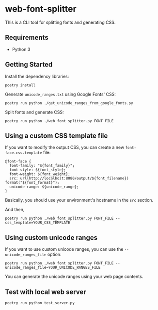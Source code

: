 # web-font-splitter

This is a CLI tool for splitting fonts and generating CSS.

## Requirements

- Python 3

## Getting Started

Install the dependency libraries:

```console
poetry install
```

Generate `unicode_ranges.txt` using Google Fonts' CSS:

```console
poetry run python ./get_unicode_ranges_from_google_fonts.py
```

Split fonts and generate CSS:

```console
poetry run python ./web_font_splitter.py FONT_FILE
```

## Using a custom CSS template file

If you want to modify the output CSS, you can create a new `font-face.css.template` file:

```
@font-face {
  font-family: "${font_family}";
  font-style: ${font_style};
  font-weight: ${font_weight};
  src: url(http://localhost:8080/output/${font_filename}) format("${font_format}");
  unicode-range: ${unicode_range};
}
```

Basically, you should use your environment's hostname in the `src` section.

And then,

```console
poetry run python ./web_font_splitter.py FONT_FILE --css_template=YOUR_CSS_TEMPLATE
```

## Using custom unicode ranges

If you want to use custom unicode ranges, you can use the `--unicode_ranges_file` option:

```console
poetry run python ./web_font_splitter.py FONT_FILE --unicode_ranges_file=YOUR_UNICODE_RANGES_FILE
```

You can generate the unicode ranges using your web page contents.

## Test with local web server

```console
poetry run python test_server.py
```
